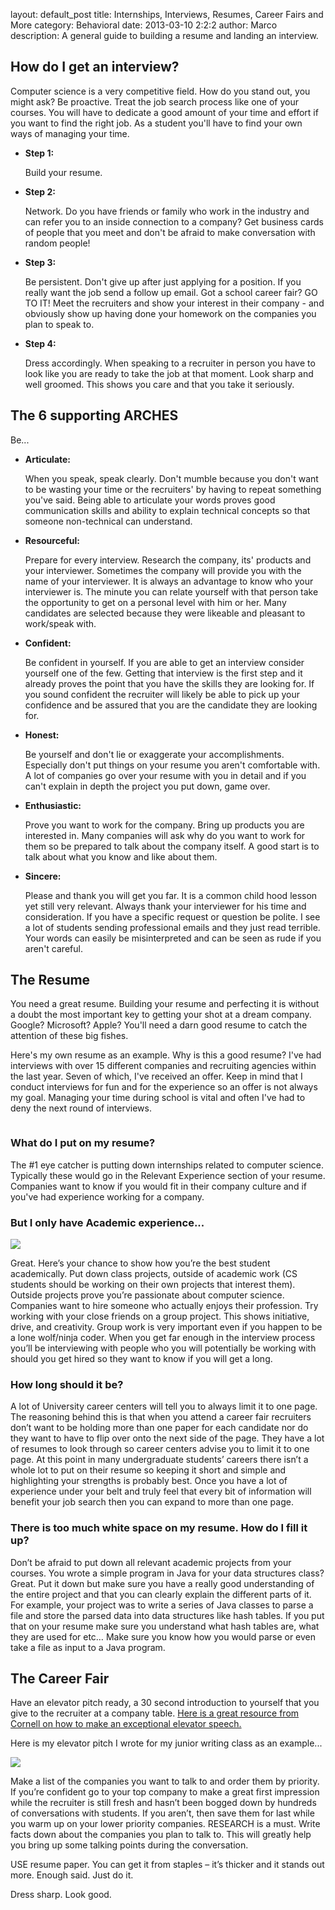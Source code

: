layout: default_post
title: Internships, Interviews, Resumes, Career Fairs and More
category: Behavioral
date: 2013-03-10 2:2:2
author: Marco
description: A general guide to building a resume and landing an interview.

<h2>How do I get an interview?</h2>

<p>Computer science is a very competitive field. How do you stand out, you might ask? Be proactive. Treat the job search process like one of your courses. You will have to dedicate a good amount of your time and effort if you want to find the right job. As a student you'll have to find your own ways of managing your time.</p>

<ul class="post-list">
<li><strong>Step 1:</strong></li>
<p>Build your resume.</p>
<li><strong>Step 2:</strong></li>
<p>Network. Do you have friends or family who work in the industry and can refer you to an inside connection to a company? Get business cards of people that you meet and don't be afraid to make conversation with random people!</p>
<li><strong>Step 3:</strong></li>
<p>Be persistent. Don't give up after just applying for a position. If you really want the job send a follow up email. Got a school career fair? GO TO IT! Meet the recruiters and show your interest in their company - and obviously show up having done your homework on the companies you plan to speak to.</p>
<li><strong>Step 4:</strong></li>
<p>Dress accordingly. When speaking to a recruiter in person you have to look like you are ready to take the job at that moment. Look sharp and well groomed. This shows you care and that you take it seriously.</p>
</ul>

<h2>The 6 supporting <b>ARCHES</b></h2>
<p>Be...</p>
<ul class="post-list">
<li><strong>Articulate:</strong></li> <p>When you speak, speak clearly. Don't mumble because you don't want to be wasting your time or the recruiters' by having to repeat something you've said. Being able to articulate your words proves good communication skills and ability to explain technical concepts so that someone non-technical can understand.</p>
<li><strong>Resourceful:</strong></li> <p>Prepare for every interview. Research the company, its' products and your interviewer. Sometimes the company will provide you with the name of your interviewer. It is always an advantage to know who your interviewer is. The minute you can relate yourself with that person take the opportunity to get on a personal level with him or her. Many candidates are selected because they were likeable and pleasant to work/speak with.</p>
<li><strong>Confident:</strong></li> <p>Be confident in yourself. If you are able to get an interview consider yourself one of the few. Getting that interview is the first step and it already proves the point that you have the skills they are looking for. If you sound confident the recruiter will likely be able to pick up your confidence and be assured that you are the candidate they are looking for.</p>
<li><strong>Honest:</strong></li> <p>Be yourself and don't lie or exaggerate your accomplishments. Especially don't put things on your resume you aren't comfortable with. A lot of companies go over your resume with you in detail and if you can't explain in depth the project you put down, game over.</p>
<li><strong>Enthusiastic:</strong></li> <p>Prove you want to work for the company. Bring up products you are interested in. Many companies will ask why do you want to work for them so be prepared to talk about the company itself. A good start is to talk about what you know and like about them.</p>
<li><strong>Sincere:</strong></li> <p>Please and thank you will get you far. It is a common child hood lesson yet still very relevant. Always thank your interviewer for his time and consideration. If you have a specific request or question be polite. I see a lot of students sending professional emails and they just read terrible. Your words can easily be misinterpreted and can be seen as rude if you aren't careful.</p>
</ul>

<h2>The Resume</h2>

<p>You need a great resume. Building your resume and perfecting it is without a doubt the most important key to getting your shot at a dream company. Google? Microsoft? Apple? You'll need a darn good resume to catch the attention of these big fishes.</p>

<p>Here's my own resume as an example. Why is this a good resume? I've had interviews with over 15 different companies and recruiting agencies within the last year. Seven of which, I've received an offer. Keep in mind that I conduct interviews for fun and for the experience so an offer is not always my goal. Managing your time during school is vital and often I've had to deny the next round of interviews.</p>

<img src="/static/images/zOm0Dxm.jpg" alt="" /></a>
<h3>What do I put on my resume?</h3>

<p>The #1 eye catcher is putting down internships related to computer science. Typically these would go in the Relevant Experience section of your resume. Companies want to know if you would fit in their company culture and if you've had experience working for a company.</p>

<h3>But I only have Academic experience...</h3>
<img src="/static/images/KF5rpUO.jpg" />

<p>Great. Here’s your chance to show how you’re the best student academically. Put down class projects, outside of academic work (CS students should be working on their own projects that interest them). Outside projects prove you’re passionate about computer science. Companies want to hire someone who actually enjoys their profession. Try working with your close friends on a group project. This shows initiative, drive, and creativity. Group work is very important even if you happen to be a lone wolf/ninja coder. When you get far enough in the interview process you’ll be interviewing with people who you will potentially be working with should you get hired so they want to know if you will get a long.</p>

<h3>How long should it be?</h3>

<p>A lot of University career centers will tell you to always limit it to one page. The reasoning behind this is that when you attend a career fair recruiters don’t want to be holding more than one paper for each candidate nor do they want to have to flip over onto the next side of the page. They have a lot of resumes to look through so career centers advise you to limit it to one page. At this point in many undergraduate students’ careers there isn’t a whole lot to put on their resume so keeping it short and simple and highlighting your strengths is probably best. Once you have a lot of experience under your belt and truly feel that every bit of information will benefit your job search then you can expand to more than one page. </p>

<h3>There is too much white space on my resume. How do I fill it up?</h3>

<p>Don’t be afraid to put down all relevant academic projects from your courses. You wrote a simple program in Java for your data structures class? Great. Put it down but make sure you have a really good understanding of the entire project and that you can clearly explain the different parts of it. For example, your project was to write a series of Java classes to parse a file and store the parsed data into data structures like hash tables. If you put that on your resume make sure you understand what hash tables are, what they are used for etc… Make sure you know how you would parse or even take a file as input to a Java program.</p>

<h2>The Career Fair</h2>

<p>Have an elevator pitch ready, a 30 second introduction to yourself that you give to the recruiter at a company table. <a target="blank_" href="http://www.engineering.cornell.edu/academics/graduate/upload/Final-MENG-Elevator-Speech.pdf">Here is a great resource from Cornell on how to make an exceptional elevator speech.</a></p>

<p>Here is my elevator pitch I wrote for my junior writing class as an example...</p>
<img src="/static/images/DMaqV7v.jpg" />
<p>Make a list of the companies you want to talk to and order them by priority. If you’re confident go to your top company to make a great first impression while the recruiter is still fresh and hasn’t been bogged down by hundreds of conversations with students. If you aren’t, then save them for last while you warm up on your lower priority companies. RESEARCH is a must. Write facts down about the companies you plan to talk to. This will greatly help you bring up some talking points during the conversation.</p>

<p>USE resume paper. You can get it from staples – it’s thicker and it stands out more. Enough said. Just do it.</p>

<p>Dress sharp. Look good.</p>